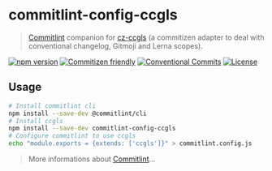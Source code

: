 # commitlint-config-ccgls

> [Commitlint](https://github.com/marionebl/commitlint) companion for [cz-ccgls](https://github.com/thierrymichel/cz-ccgls) (a commitizen adapter to deal with conventional changelog, Gitmoji and Lerna scopes).

[![npm version](https://img.shields.io/npm/v/commitlint-config-ccgls.svg?style=flat-square)](https://www.npmjs.org/package/commitlint-config-ccgls)
[![Commitizen friendly](https://img.shields.io/badge/commitizen-friendly-brightgreen.svg?style=flat-square)](http://commitizen.github.io/cz-cli/)
[![Conventional Commits](https://img.shields.io/badge/Conventional%20Commits-1.0.0-yellow.svg?style=flat-square)](https://conventionalcommits.org)
[![License](https://img.shields.io/badge/license-UNLICENSE-green.svg?style=flat-square)](https://github.com/thierrymichel/commitlint-config-ccgls/blob/master/UNLICENSE)

## Usage

```sh
# Install commitlint cli
npm install --save-dev @commitlint/cli
# Install ccgls
npm install --save-dev commitlint-config-ccgls
# Configure commitlint to use ccgls
echo "module.exports = {extends: ['ccgls']}" > commitlint.config.js
```

> More informations about [Commitlint](https://github.com/marionebl/commitlint)…

